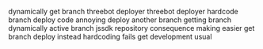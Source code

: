 dynamically get branch threebot deployer threebot deployer hardcode branch deploy code annoying deploy another branch getting branch dynamically active branch jssdk repository consequence making easier get branch deploy instead hardcoding fails get development usual